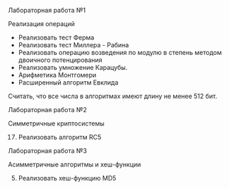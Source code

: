 Лабораторная работа №1

Реализация операций
-	Реализовать тест Ферма
-	Реализовать тест Миллера - Рабина
-	Реализовать операцию возведения по модулю в степень методом двоичного потенцирования
-	Реализовать умножение Карацубы.
-	Арифметика Монтгомери
-	Расширенный алгоритм Евклида

Считать, что все числа в алгоритмах имеют длину не менее 512 бит.

Лабораторная работа №2

Симметричные криптосистемы

17.	Реализовать алгоритм  RC5

Лабораторная работа №3

Асимметричные алгоритмы и хеш-функции

5.	Реализовать хеш-функцию MD5


